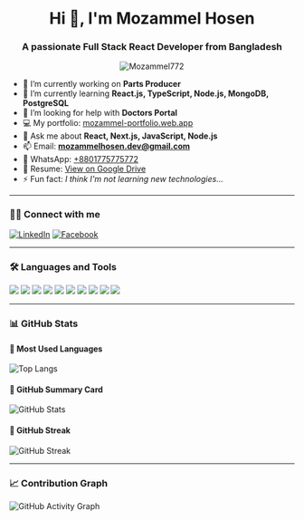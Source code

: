 <h1 align="center">Hi 👋, I'm Mozammel Hosen</h1>
<h3 align="center">A passionate Full Stack React Developer from Bangladesh</h3>

<p align="center">
  <img src="https://komarev.com/ghpvc/?username=Mozammel772&label=Profile%20views&color=0e75b6&style=flat" alt="Mozammel772" />
</p>

- 🔭 I’m currently working on **Parts Producer**
- 🌱 I’m currently learning **React.js, TypeScript, Node.js, MongoDB, PostgreSQL**
- 👯 I’m looking for help with **Doctors Portal**
- 💻 My portfolio: [mozammel-portfolio.web.app](https://protfolio-websites.netlify.app/)
- 💬 Ask me about **React, Next.js, JavaScript, Node.js**
- 📫 Email: **mozammelhosen.dev@gmail.com**
- 📱 WhatsApp: [+8801775775772](https://wa.me/8801775775772)
- 📄 Resume: [View on Google Drive](https://drive.google.com/drive/folders/1k83_wfssZvqdtPGBlQyoT2KzpglJ9odj)
- ⚡ Fun fact: *I think I'm not learning new technologies...*

---

### 🧑‍💻 Connect with me

[![LinkedIn](https://img.shields.io/badge/LinkedIn-blue?style=flat-square&logo=linkedin)](https://www.linkedin.com/in/) <!-- Replace with actual LinkedIn profile -->
[![Facebook](https://img.shields.io/badge/Facebook-1877F2?style=flat-square&logo=facebook&logoColor=white)](https://web.facebook.com/MozammelHosen772)

---

### 🛠️ Languages and Tools

<p>
  <img src="https://img.shields.io/badge/Bootstrap-7952B3?style=flat&logo=bootstrap&logoColor=white"/>
  <img src="https://img.shields.io/badge/CSS3-1572B6?style=flat&logo=css3&logoColor=white"/>
  <img src="https://img.shields.io/badge/Express.js-000000?style=flat&logo=express&logoColor=white"/>
  <img src="https://img.shields.io/badge/Firebase-FFCA28?style=flat&logo=firebase&logoColor=black"/>
  <img src="https://img.shields.io/badge/HTML5-E34F26?style=flat&logo=html5&logoColor=white"/>
  <img src="https://img.shields.io/badge/JavaScript-F7DF1E?style=flat&logo=javascript&logoColor=black"/>
  <img src="https://img.shields.io/badge/Linux-FCC624?style=flat&logo=linux&logoColor=black"/>
  <img src="https://img.shields.io/badge/MongoDB-47A248?style=flat&logo=mongodb&logoColor=white"/>
  <img src="https://img.shields.io/badge/Node.js-339933?style=flat&logo=nodedotjs&logoColor=white"/>
  <img src="https://img.shields.io/badge/React-61DAFB?style=flat&logo=react&logoColor=black"/>
</p>

---

### 📊 GitHub Stats

#### 🔹 Most Used Languages
![Top Langs](https://github-readme-stats.vercel.app/api/top-langs/?username=Mozammel772&layout=compact&theme=default)

#### 🔹 GitHub Summary Card
![GitHub Stats](https://github-readme-stats.vercel.app/api?username=Mozammel772&show_icons=true&locale=en)

#### 🔹 GitHub Streak
![GitHub Streak](https://github-readme-streak-stats.herokuapp.com/?user=Mozammel772&theme=default)

---

### 📈 Contribution Graph
![GitHub Activity Graph](https://github-readme-activity-graph.vercel.app/graph?username=Mozammel772&theme=github-compact)
